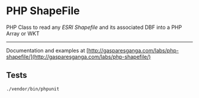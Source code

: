 # PHP ShapeFile

PHP Class to read any *ESRI Shapefile* and its associated DBF into a PHP Array or WKT

---

Documentation and examples at [http://gasparesganga.com/labs/php-shapefile/](http://gasparesganga.com/labs/php-shapefile/)

## Tests

```
./vendor/bin/phpunit
```
